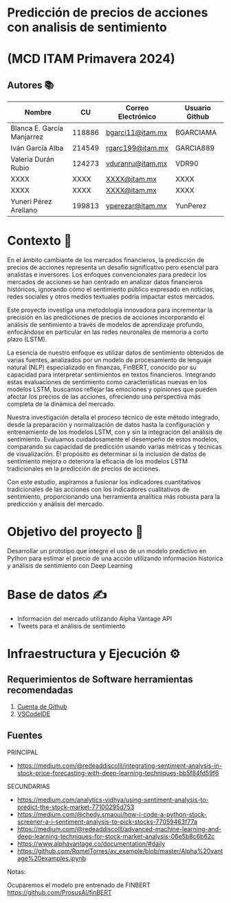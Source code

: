 # Predicción de precios de acciones con analisis de sentimiento

# (MCD ITAM Primavera 2024)

## Autores 📚

| Nombre                     |  CU    | Correo Electrónico | Usuario Github |
|----------------------------|--------|--------------------|----------------|
| Blanca E. García Manjarrez | 118886 | bgarci11@itam.mx   |    BGARCIAMA   |
| Iván García Alba           | 214549 | rgarc199@itam.mx   |    GARCIA889   |
| Valeria Durán Rubio        | 124273 | vduranru@itam.mx   |    VDR90       |
| XXXX      | XXXX | XXXX@itam.mx   |    XXXX    |
| XXXX      | XXXX | XXXX@itam.mx   |    XXXX    |
| Yuneri Pérez Arellano      | 199813 | yperezar@itam.mx   |    YunPerez    |

# Contexto  🧠

En el ámbito cambiante de los mercados financieros, la predicción de precios de acciones representa un desafío significativo pero esencial para analistas e inversores. Los enfoques convencionales para predecir los mercados de acciones se han centrado en analizar datos financieros históricos, ignorando cómo el sentimiento público expresado en noticias, redes sociales y otros medios textuales podría impactar estos mercados.

Este proyecto investiga una metodología innovadora para incrementar la precisión en las predicciones de precios de acciones incorporando el análisis de sentimiento a través de modelos de aprendizaje profundo, enfocándose en particular en las redes neuronales de memoria a corto plazo (LSTM).

La esencia de nuestro enfoque es utilizar datos de sentimiento obtenidos de varias fuentes, analizados por un modelo de procesamiento de lenguaje natural (NLP) especializado en finanzas, FinBERT, conocido por su capacidad para interpretar sentimientos en textos financieros. Integrando estas evaluaciones de sentimiento como características nuevas en los modelos LSTM, buscamos reflejar las emociones y opiniones que pueden afectar los precios de las acciones, ofreciendo una perspectiva más completa de la dinámica del mercado.

Nuestra investigación detalla el proceso técnico de este método integrado, desde la preparación y normalización de datos hasta la configuración y entrenamiento de los modelos LSTM, con y sin la integración del análisis de sentimiento. Evaluamos cuidadosamente el desempeño de estos modelos, comparando su capacidad de predicción usando varias métricas y técnicas de visualización. El propósito es determinar si la inclusión de datos de sentimiento mejora o deteriora la eficacia de los modelos LSTM tradicionales en la predicción de precios de acciones.

Con este estudio, aspiramos a fusionar los indicadores cuantitativos tradicionales de las acciones con los indicadores cualitativos de sentimiento, proporcionando una herramienta analítica más robusta para la predicción y análisis del mercado.

# Objetivo del proyecto  🎯
Desarrollar un prototipo que integre el uso de un modelo predictivo en Python para estimar el precio de una acción utilizando información historica y análisis de sentimiento con Deep Learning

# Base de datos  ✍
* Información del mercado utilizando Alpha Vantage API
* Tweets para el análisis de sentimiento

# Infraestructura y Ejecución  ⚙

## Requerimientos de Software herramientas recomendadas

1. [Cuenta de Github](https://github.com)
2. [VSCodeIDE](https://code.visualstudio.com/)

## Fuentes

PRINCIPAL
- https://medium.com/@redeaddiscolll/integrating-sentiment-analysis-in-stock-price-forecasting-with-deep-learning-techniques-bb5f84fd59f6


SECUNDARIAS
- https://medium.com/analytics-vidhya/using-sentiment-analysis-to-predict-the-stock-market-77100295d753
- https://medium.com/@chedy.smaoui/how-i-code-a-python-stock-screener-a-i-sentiment-analysis-to-pick-stocks-77059463f77a
- https://medium.com/@redeaddiscolll/advanced-machine-learning-and-deep-learning-techniques-for-stock-market-analysis-06e5b8c6b62c
- https://www.alphavantage.co/documentation/#daily
- https://github.com/RomelTorres/av_example/blob/master/Alpha%20vantage%20examples.ipynb


Notas:

Ocuparemos el modelo pre entrenado de FINBERT
https://github.com/ProsusAI/finBERT
